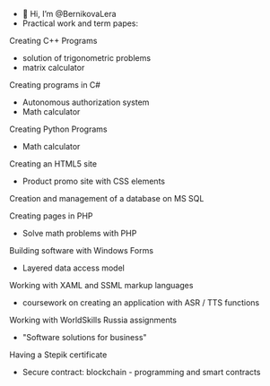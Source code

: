 - 👋 Hi, I’m @BernikovaLera
- Practical work and term papes:

Creating C++ Programs
- solution of trigonometric problems
- matrix calculator

Creating programs in C#
- Autonomous authorization system
- Math calculator

Creating Python Programs
- Math calculator

Creating an HTML5 site
- Product promo site with CSS elements

Creation and management of a database on MS SQL

Creating pages in PHP
- Solve math problems with PHP

Building software with Windows Forms
- Layered data access model

Working with XAML and SSML markup languages
- coursework on creating an application with ASR / TTS functions

Working with WorldSkills Russia assignments
- "Software solutions for business"

Having a Stepik certificate
- Secure contract: blockchain - programming and smart contracts
 
<!---
BernikovaLera/BernikovaLera is a ✨ special ✨ repository because its `README.md` (this file) appears on your GitHub profile.
You can click the Preview link to take a look at your changes.
--->   
